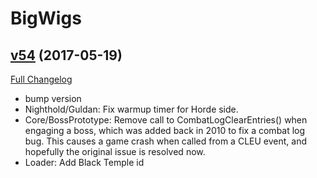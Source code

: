 # BigWigs

## [v54](https://github.com/BigWigsMods/BigWigs/tree/v54) (2017-05-19) [](#top)
[Full Changelog](https://github.com/BigWigsMods/BigWigs/compare/v53...v54)

- bump version  
- Nighthold/Guldan: Fix warmup timer for Horde side.  
- Core/BossPrototype: Remove call to CombatLogClearEntries() when engaging a boss, which was added back in 2010 to fix a combat log bug. This causes a game crash when called from a CLEU event, and hopefully the original issue is resolved now.  
- Loader: Add Black Temple id  
